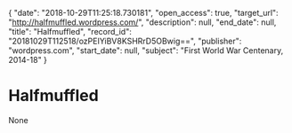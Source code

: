 {
  "date": "2018-10-29T11:25:18.730181", 
  "open_access": true, 
  "target_url": "http://halfmuffled.wordpress.com/", 
  "description": null, 
  "end_date": null, 
  "title": "Halfmuffled", 
  "record_id": "20181029T112518/ozPEIYiBV8KSHRrD5OBwig==", 
  "publisher": "wordpress.com", 
  "start_date": null, 
  "subject": "First World War Centenary, 2014-18"
}

# Halfmuffled

None